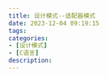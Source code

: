 ```yaml
---
title: 设计模式--适配器模式
date: 2023-12-04 09:19:15
tags:
categories:
- [设计模式]
- [C语言]
description: 
---
```





